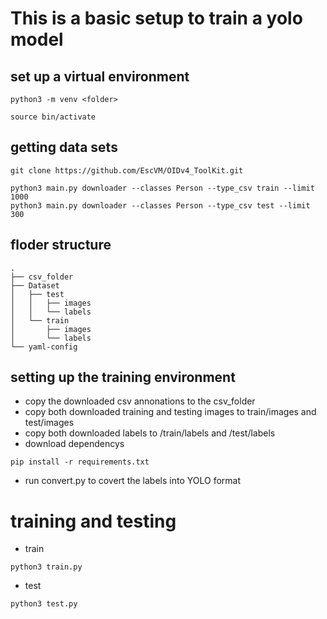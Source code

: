 # This is a basic setup to train a yolo model

## set up a virtual environment

```
python3 -m venv <folder>

source bin/activate
```

## getting data sets

```
git clone https://github.com/EscVM/OIDv4_ToolKit.git

python3 main.py downloader --classes Person --type_csv train --limit 1000
python3 main.py downloader --classes Person --type_csv test --limit 300
```

## floder structure

```
.
├── csv_folder
├── Dataset
│   ├── test
│   │   ├── images
│   │   └── labels
│   └── train
│       ├── images
│       └── labels
└── yaml-config

```
## setting up the training environment

* copy the downloaded csv annonations to the csv_folder
* copy both downloaded training and testing images to train/images and test/images
* copy both downloaded labels to /train/labels and /test/labels
* download dependencys
```
pip install -r requirements.txt
```
* run convert.py to covert the labels into YOLO format

# training and testing

* train
```
python3 train.py
```
* test
```
python3 test.py
```
